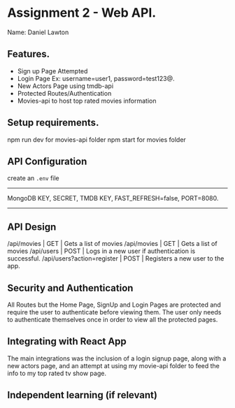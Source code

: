 # Assignment 2 - Web API.

Name: Daniel Lawton

## Features.

 + Sign up Page Attempted
 + Login Page Ex: username=user1, password=test123@.
 + New Actors Page using tmdb-api
 + Protected Routes/Authentication
 + Movies-api to host top rated movies information

## Setup requirements.

npm run dev for movies-api folder
npm start for movies folder

## API Configuration

 create an `.env` file
______________________
MongoDB KEY,
SECRET,
TMDB KEY, 
FAST_REFRESH=false,
PORT=8080.
______________________

## API Design


/api/movies | GET | Gets a list of movies
/api/movies | GET | Gets a list of movies
/api/users | POST | Logs in a new user if authentication is successful.
/api/users?action=register | POST | Registers a new user to the app.


## Security and Authentication

All Routes but the Home Page, SignUp and Login Pages are protected and require the user to authenticate before viewing them. 
The user only needs to authenticate themselves once in order to view all the protected pages.

## Integrating with React App

The main integrations was the inclusion of a login signup page, along with a new actors page, and an attempt at using my movie-api folder to feed the info to my top rated tv show page.

## Independent learning (if relevant)

